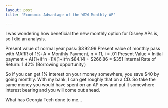 ```yaml
---
layout: post
title: 'Economic Advantage of the WDW Monthly AP'

---
```


I was wondering how beneficial the new monthly option for Disney APs is, so I did an analysis.

Present value of normal year pass: $392.99
Present value of monthly pass with MARR of 1%:
A = Monthly Payment, n = 11, i = .01
Present Value = Initial payment + A[(1+i)^n -1]/i(1+i)^n
$84.14 + $266.86 = $351
Internal Rate of Return: 
1.42% (Borrowing opportunity)

So if you can get 1% interest on your money somewhere, you save $40 by going monthly. With my bank, I can get roughly that on a CD. So take the same money you would have spent on an AP now and put it somewhere interest bearing and you will come out ahead.

What has Georgia Tech done to me...
